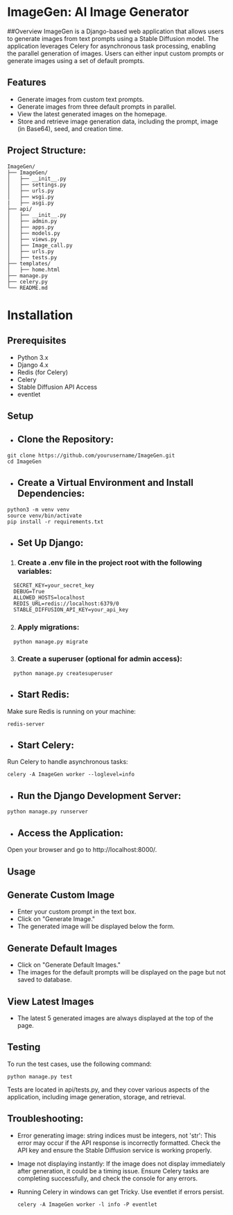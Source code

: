 # ImageGen: AI Image Generator
##Overview
ImageGen is a Django-based web application that allows users to generate images from text
prompts using a Stable Diffusion model. The application leverages Celery for asynchronous task
processing, enabling the parallel generation of images. Users can either input custom prompts or
generate images using a set of default prompts.

## Features
- Generate images from custom text prompts.
- Generate images from three default prompts in parallel.
- View the latest generated images on the homepage.
- Store and retrieve image generation data, including the prompt, image (in Base64), seed, and creation time.


## Project Structure:
```
ImageGen/
├── ImageGen/
│   ├── __init__.py
│   ├── settings.py
│   ├── urls.py
│   ├── wsgi.py
|   ├── asgi.py
├── api/
│   ├── __init__.py
│   ├── admin.py
│   ├── apps.py
│   ├── models.py
│   ├── views.py
│   ├── Image_call.py
│   ├── urls.py
│   ├── tests.py
├── templates/
│   ├── home.html
├── manage.py
├── celery.py
└── README.md
```
# Installation

## Prerequisites
- Python 3.x
- Django 4.x
- Redis (for Celery)
- Celery
- Stable Diffusion API Access
- eventlet

## Setup
- ## Clone the Repository:

```
git clone https://github.com/yourusername/ImageGen.git
cd ImageGen
```
- ## Create a Virtual Environment and Install Dependencies:

```
python3 -m venv venv
source venv/bin/activate
pip install -r requirements.txt
```
- ## Set Up Django:

1. ### Create a .env file in the project root with the following variables:
```
  SECRET_KEY=your_secret_key
  DEBUG=True
  ALLOWED_HOSTS=localhost
  REDIS_URL=redis://localhost:6379/0
  STABLE_DIFFUSION_API_KEY=your_api_key
```
2. ### Apply migrations:

```
  python manage.py migrate
```
3. ### Create a superuser (optional for admin access):
```
  python manage.py createsuperuser
```
- ## Start Redis:

Make sure Redis is running on your machine:
```
redis-server
```
- ## Start Celery:

Run Celery to handle asynchronous tasks:
```
celery -A ImageGen worker --loglevel=info
```

- ## Run the Django Development Server:
```
python manage.py runserver
```

- ## Access the Application:

Open your browser and go to http://localhost:8000/.

## Usage

## Generate Custom Image
- Enter your custom prompt in the text box.
- Click on "Generate Image."
- The generated image will be displayed below the form.
## Generate Default Images
- Click on "Generate Default Images."
- The images for the default prompts will be displayed on the page but not saved to database.
## View Latest Images
- The latest 5 generated images are always displayed at the top of the page.

## Testing
To run the test cases, use the following command:
```
python manage.py test
```
Tests are located in api/tests.py, and they cover various aspects of the application, including image generation, storage, and retrieval.

## Troubleshooting:
- Error generating image: string indices must be integers, not 'str': This error may occur if the API response is incorrectly formatted. Check the API key and ensure the Stable Diffusion service is working properly.

- Image not displaying instantly: If the image does not display immediately after generation, it could be a timing issue. Ensure Celery tasks are completing successfully, and check the console for any errors.

- Running Celery in windows can get Tricky. Use eventlet if errors persist.
  ```
  celery -A ImageGen worker -l info -P eventlet
  ```

